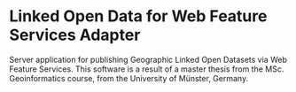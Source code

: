 Linked Open Data for Web Feature Services Adapter
==============

Server application for publishing Geographic Linked Open Datasets via Web Feature Services. 
This software is a result of a master thesis from the MSc. Geoinformatics course, from the University of Münster, Germany. 
